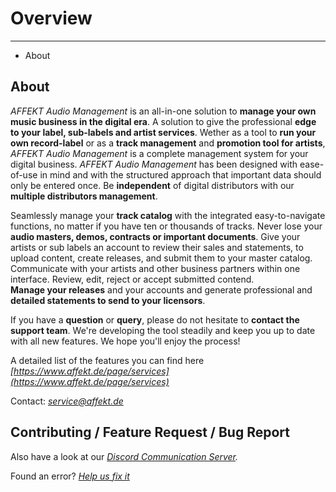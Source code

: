 # Overview 

---

- About

## About
_AFFEKT Audio Management_ is an all-in-one solution to **manage your own music business in the digital era**. A solution to give the professional **edge to your label, sub-labels and artist services**. Wether as a tool to **run your own record-label** or as a **track management** and **promotion tool for artists**, _AFFEKT Audio Management_ is a complete management system for your digital business. _AFFEKT Audio Management_ has been designed with ease-of-use in mind and with the structured approach that important data should only be entered once. Be **independent** of digital distributors with our **multiple distributors management**.

Seamlessly manage your **track catalog** with the integrated easy-to-navigate functions, no matter if you have ten or thousands of tracks. Never lose your **audio masters, demos, contracts or important documents**. Give your artists or sub labels an account to review their sales and statements, to upload content, create releases, and submit them to your master catalog. Communicate with your artists and other business partners within one interface. Review, edit, reject or accept submitted contend.  
**Manage your releases** and your accounts and generate professional and **detailed statements to send to your licensors**.

If you have a **question** or **query**, please do not hesitate to **contact the support team**. We're developing the tool steadily and keep you up to date with all new features. We hope you'll enjoy the process!

A detailed list of the features you can find here _[https://www.affekt.de/page/services](https://www.affekt.de/page/services)_

Contact: _[service@affekt.de](mailto:service@affekt.de)_

## Contributing / Feature Request / Bug Report

Also have a look at our _[Discord Communication Server](https://discord.gg/mGajyrC)._

Found an error? _[Help us fix it](https://jira.affekt.de/plugins/servlet/desk/portal/4/create/50)_
